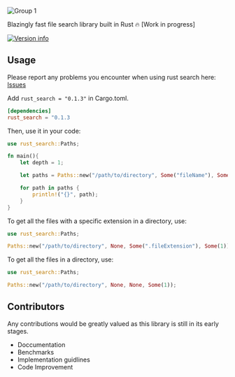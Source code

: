 ![Group 1](https://user-images.githubusercontent.com/42001064/198829818-c4035432-8721-45e1-ba2d-4d2eb6d0c584.svg)

Blazingly fast file search library built in Rust 🔥 [Work in progress]

[![Version info](https://img.shields.io/crates/v/rust_search.svg)](https://crates.io/crates/rust_search)

## Usage

Please report any problems you encounter when using rust search here: [Issues](https://github.com/ParthJadhav/rust_search/issues)

Add `rust_search = "0.1.3"` in Cargo.toml.

```toml
[dependencies]
rust_search = "0.1.3
```

Then, use it in your code:

```rust
use rust_search::Paths;

fn main(){
    let depth = 1;

    let paths = Paths::new("/path/to/directory", Some("fileName"), Some(".fileExtension"), Some(depth));

    for path in paths {
        println!("{}", path);
    }
}
```

To get all the files with a specific extension in a directory, use:

```rust
use rust_search::Paths;

Paths::new("/path/to/directory", None, Some(".fileExtension"), Some(1));
```

To get all the files in a directory, use:

```rust
use rust_search::Paths;

Paths::new("/path/to/directory", None, None, Some(1));
```

## Contributors

Any contributions would be greatly valued as this library is still in its early stages.

- Doccumentation
- Benchmarks
- Implementation guidlines
- Code Improvement
